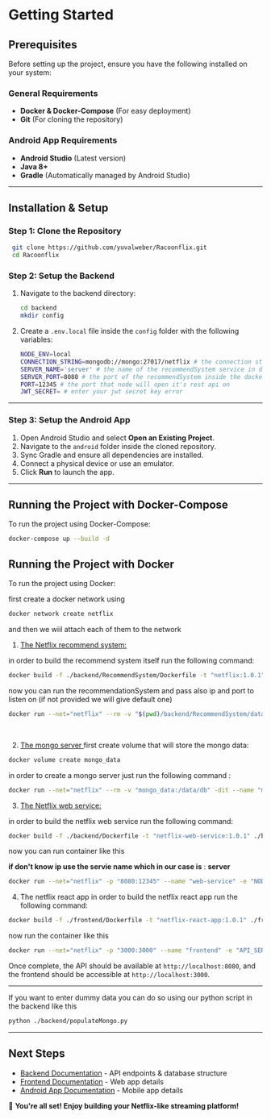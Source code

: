 # Getting Started

## **Prerequisites**
Before setting up the project, ensure you have the following installed on your system:

### **General Requirements**
- **Docker & Docker-Compose** (For easy deployment)
- **Git** (For cloning the repository)


### **Android App Requirements**
- **Android Studio** (Latest version)
- **Java 8+**
- **Gradle** (Automatically managed by Android Studio)

---

## **Installation & Setup**
### **Step 1: Clone the Repository**
```bash
 git clone https://github.com/yuvalweber/Racoonflix.git
 cd Racoonflix
```

### **Step 2: Setup the Backend**
1. Navigate to the backend directory:
    ```bash
    cd backend
    mkdir config

    ```

2. Create a `.env.local` file inside the `config` folder with the following variables:
    ```bash
    NODE_ENV=local
    CONNECTION_STRING=mongodb://mongo:27017/netflix # the connection string to connect to the mongo (mongo it's the service name in docker)
    SERVER_NAME='server' # the name of the recommendSystem service in docker-compose
    SERVER_PORT=8080 # the port of the recommendSystem inside the docker network
    PORT=12345 # the port that node will open it's rest api on 
    JWT_SECRET= # enter your jwt secret key error
    ```
---

### **Step 3: Setup the Android App**
1. Open Android Studio and select **Open an Existing Project**.
2. Navigate to the `android` folder inside the cloned repository.
3. Sync Gradle and ensure all dependencies are installed.
4. Connect a physical device or use an emulator.
5. Click **Run** to launch the app.

---

## **Running the Project with Docker-Compose**
To run the project using Docker-Compose:
```bash
docker-compose up --build -d
```

## **Running the Project with Docker**
To run the project using Docker:

first create a docker network using
```bash
docker network create netflix
```

and then we wiil attach each of them to the network
1) <ins>The Netflix recommend system:</ins>  

in order to build the recommend system itself run the following command:
```bash
docker build -f ./backend/RecommendSystem/Dockerfile -t "netflix:1.0.1" ./backend/RecommendSystem
```

now you can run the recommendationSystem and pass also ip and port to listen on (if not provided we will give default one)
```bash
docker run --net="netflix" --rm -v "$(pwd)/backend/RecommendSystem/data/:/usr/src/app/data/" --name "server" -dit netflix:1.0.1 "<ip>" "<port>"
```

<br>

2) <ins> The mongo server </ins>
first create volume that will store the mongo data:
```bash
docker volume create mongo_data
```
in order to create a mongo server just run the following command : 
```bash
docker run --net="netflix" --rm -v "mongo_data:/data/db" -dit --name "mongo" mongo:latest
```

3) <ins>The Netflix web service:</ins>  

in order to build the netflix web service run the following command:
```bash
docker build -f ./backend/Dockerfile -t "netflix-web-service:1.0.1" ./backend
```

now you can run container like this

**if don't know ip use the servie name which in our case is** : <b>server</b>


```bash
docker run --net="netflix" -p "8080:12345" --name "web-service" -e "NODE_ENV=local" -dit netflix-web-service:1.0.1
```

4) The netflix react app
in order to build the netflix react app run the following command:
```bash
docker build -f ./frontend/Dockerfile -t "netflix-react-app:1.0.1" ./frontend
```

now run the container like this
```bash
docker run --net="netflix" -p "3000:3000" --name "frontend" -e "API_SERVER=web-service" -e "API_PORT=12345" -dit netflix-react-app:1.0.1
```

Once complete, the API should be available at `http://localhost:8080`, and the frontend should be accessible at `http://localhost:3000`.

---

If you want to enter dummy data you can do so using our python script in the backend like this
```bash
python ./backend/populateMongo.py
```

---

## **Next Steps**
- [Backend Documentation](./Backend) - API endpoints & database structure
- [Frontend Documentation](./Frontend) - Web app details
- [Android App Documentation](./Android-App) - Mobile app details

🚀 **You're all set! Enjoy building your Netflix-like streaming platform!**